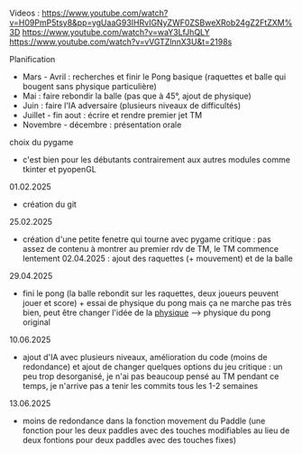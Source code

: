 Videos :
https://www.youtube.com/watch?v=H09PmP5tsy8&pp=ygUaaG93IHRvIGNyZWF0ZSBweXRob24gZ2FtZXM%3D
https://www.youtube.com/watch?v=waY3LfJhQLY
https://www.youtube.com/watch?v=vVGTZlnnX3U&t=2198s

Planification
- Mars - Avril : recherches et finir le Pong basique (raquettes et balle qui bougent sans physique particulière)
- Mai : faire rebondir la balle (pas que à 45°, ajout de physique)
- Juin : faire l'IA adversaire (plusieurs niveaux de difficultés)
- Juillet - fin aout : écrire et rendre premier jet TM
- Novembre - décembre : présentation orale

choix du pygame 
- c'est bien pour les débutants contrairement aux autres modules comme tkinter et pyopenGL

01.02.2025 
- création du git

25.02.2025 
-  création d'une petite fenetre qui tourne avec pygame
critique : pas assez de contenu à montrer au premier rdv de TM, le TM commence lentement
02.04.2025 : ajout des raquettes (+ mouvement) et de la balle

29.04.2025 
- fini le pong (la balle rebondit sur les raquettes, deux joueurs peuvent jouer et score) + essai de physique du pong mais ça ne marche pas très bien, peut être changer l'idée de la [physique](https://gamedev.stackexchange.com/questions/147773/what-is-original-pong-ball-behaviour) --> physique du pong original

10.06.2025 
- ajout d'IA avec plusieurs niveaux, amélioration du code (moins de redondance) et ajout de changer quelques options du jeu
critique : un peu trop desorganisé, je n'ai pas beaucoup pensé au TM pendant ce temps, je n'arrive pas a tenir les commits tous les 1-2 semaines

13.06.2025 
- moins de redondance dans la fonction movement du Paddle (une fonction pour les deux paddles avec des touches modifiables au lieu de deux fontions pour deux paddles avec des touches fixes)